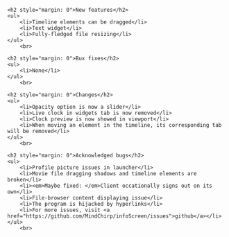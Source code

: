     <h2 style="margin: 0">New features</h2>
    <ul>
        <li>Timeline elements can be dragged</li>
        <li>Text widget</li>
        <li>Fully-fledged file resizing</li>
    </ul>
        <br>

    <h2 style="margin: 0">Bux fixes</h2>
    <ul>
        <li>None</li>
    </ul>
        <br>

    <h2 style="margin: 0">Changes</h2>
    <ul>
        <li>Opacity option is now a slider</li>
        <li>Live clock in widgets tab is now removed</li>
        <li>Clock preview is now showed in viewport</li>
        <li>When moving an element in the timeline, its corresponding tab will be removed</li>
    </ul>
        <br>

    <h2 style="margin: 0">Acknowledged bugs</h2>
    <ul>
        <li>Profile picture issues in launcher</li>
        <li>Movie file dragging shadows and timeline elements are broken</li>
        <li><em>Maybe fixed: </em>Client occationally signs out on its own</li>
        <li>File-browser content displaying issue</li>
        <li>The program is hijacked by hyperlinks</li>
        <li>For more issues, visit <a href="https://github.com/MindChirp/infoScreen/issues">github</a></li>
    </ul>
        <br>
